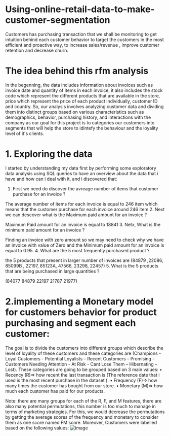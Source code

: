 # Using-online-retail-data-to-make-customer-segmentation
Customers has purchasing transaction that we shall be monitoring to get intuition behind each  customer behavior to target the customers in the most efficient and proactive way, to increase  sales/revenue , improve customer retention and decrease churn.
# The idea behind this rfm analysis
In the begenning, the data includes information about invoices such as invoice date and quantity of items in each invoice, it also includes the stock code which represent the different products that are available in the store, price which represent the price of each product individually, customer ID and country.
So, our analysis involves analyzing customer data and dividing them into distinct groups based on various characteristics such as demographics, behavior, purchasing history, and interactions with the company as our goal for this project is to categories our customers into segments that will help the store to idintefy the behaviour and the loyality level of it's clients.
# 1. Exploring the data
I started by understanding my data first by performing some exploratory data analysis using SQL queries to have an overview about the data that i have and how can i deal with it, and i discovered that:
1. First we need do discover the avreage number of items that customer purchase for an invoice ?

The average number of items for each invoice is equal to 
246 item which means that the customer purchase for each invoice around 246 item
2. Next we can descover what is the Maximum paid amount for an invoice ?

Maximum Paid amount for an invoice is equal to 18841
3. Netx, What is the minimum paid amount for an invoice ?

Finding an invoice with zero amount so we may need to check why we have an invoice with 
value of Zero and the Minimum paid amount for an invoice is equal to 0.95.
4. What are the 5 most frequently purchased product ?

the 5 products that present in larger number of 
invoices are (84879 ,22086, 85099B , 22197, 85123A, 47566, 23298, 22457)
5. What is the 5 products that are being purchased in large quantities ?

(84077
84879
22197
21787
21977)

# 2.implementing a Monetary model for customers behavior for product purchasing and segment each customer:

The goal is to divide the customers into different groups which describe the level of loyality of these customers and these categories are (Champions - Loyal Customers - Potential Loyalists – Recent Customers – Promising -Customers Needing Attention - At Risk - Cant Lose Them – Hibernating – Lost).
These categories are going to be grouped based on 3 main values:
                               • Recency (R)=> how recent the last transaction is (The reference date that i used is 
                               the most recent purchase in the dataset ).
                               • Frequency (F)=> how many times the customer has bought from our store.
                               • Monetary (M)=> how much each customer has paid for our products.

Note: there are many groups for each of the R, F, and M features, there are also many potential permutations, this number is too much to manage in terms of marketing strategies. 
For this, we would decrease the permutations by getting the average scores of the frequency and monetary to consider them as one score named FM score.
Moreover, Customers were labelled based on the following values:
![image](https://user-images.githubusercontent.com/129599070/233680259-ff581ce9-0fa0-483b-9519-f499f0a34d91.png)

